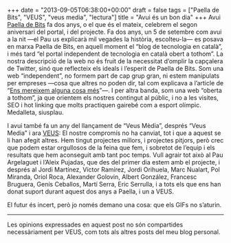 +++
date = "2013-09-05T06:38:00+00:00"
draft = false
tags = ["Paella de Bits", "VEUS", "veus media", "lectura"]
title = "Avui és un bon dia"
+++
Avui [Paella de Bits](http://www.paelladebits.cat/) fa dos anys, o el que és el mateix, celebrem el segon aniversari del portal, i del projecte. Fa dos anys, un 5 de setembre com avui a la nit —el Pau us explicarà mil vegades la història, escolteu-la— es posava en marxa Paella de Bits, en aquell moment el “blog de tecnologia en català”, i més tard “el portal independent de tecnologia en català obert a tothom”. La nostra descripció de la web no és fruit de la necessitat d’omplir la capçalera de Twitter, sinó que reflecteix els ideals i l’esperit de Paella de Bits. Som una web “independent”, no formem part de cap grup gran, ni estem manipulats per empreses —cosa que altres no poden dir, tal com explicava a l’article de “[Ens mereixem alguna cosa més](http://enricllonch.com/post/59755208866/ens-mereixem-alguna-cosa-mes)”—. I per altra banda, som una web “oberta a tothom”, ja que orientem els nostres contingut al públic, i no a les visites, SEO i hot linking que molts practiquen gairebé com a esport olímpic. Medalleta, siusplau.

I avui també fa un any del llançament de “Veus Mèdia”, després “Veus Media” i ara [VEUS](http://www.veus.co/): El nostre compromís no ha canviat, tot i que a aquest se li han afegit altres. Hem tingut projectes millors, i projectes pitjors, però crec que podem estar orgullosos de la feina que fem, i sobretot de l’equip i els resultats que hem aconseguit amb tant poc temps. Vull agrair tot això al Pau Argelaguet i l’Aleix Pujadas, que des del primer dia estem amb el projecte, i després al Jordi Martínez, Víctor Ramírez, Jordi Orihuela, Marc Nualart, Pol Miranda, Oriol Roca, Alexander Golovin, Albert González, Francesc Bruguera, Genís Ceballos, Martí Serra, Eric Serrulla, i a tots els que ens han donat suport durant aquest dos anys a Paella, i un a VEUS.

El futur és incert, però jo només demano una cosa: que els GIFs no s’aturin. 



---------------------



Les opinions expressades en aquest post no són compartides necessàriament per VEUS, com tots als altres posts del meu blog personal.